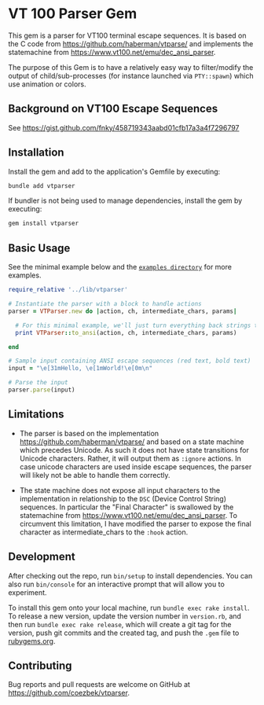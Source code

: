 # VT 100 Parser Gem

This gem is a parser for VT100 terminal escape sequences. It is based on the C code from https://github.com/haberman/vtparse/ and implements the statemachine from https://www.vt100.net/emu/dec_ansi_parser.

The purpose of this Gem is to have a relatively easy way to filter/modify the output of child/sub-processes (for instance launched via `PTY::spawn`) which use animation or colors. 

## Background on VT100 Escape Sequences

See https://gist.github.com/fnky/458719343aabd01cfb17a3a4f7296797

## Installation

Install the gem and add to the application's Gemfile by executing:

```bash
bundle add vtparser
```

If bundler is not being used to manage dependencies, install the gem by executing:

```bash
gem install vtparser
```

## Basic Usage

See the minimal example below and the [`examples directory`](https://github.com/coezbek/vtparser/tree/main/examples) for more examples.

```ruby
require_relative '../lib/vtparser'

# Instantiate the parser with a block to handle actions
parser = VTParser.new do |action, ch, intermediate_chars, params|

  # For this minimal example, we'll just turn everything back strings to print
  print VTParser::to_ansi(action, ch, intermediate_chars, params)

end

# Sample input containing ANSI escape sequences (red text, bold text)
input = "\e[31mHello, \e[1mWorld!\e[0m\n"

# Parse the input
parser.parse(input)
```

## Limitations

- The parser is based on the implementation https://github.com/haberman/vtparse/ and based on a state machine which precedes Unicode. As such it does not have state transitions for Unicode characters. Rather, it will output them as `:ignore` actions. In case unicode characters are used inside escape sequences, the parser will likely not be able to handle them correctly.

- The state machine does not expose all input characters to the implementation in relationship to the `DSC` (Device Control String) sequences. In particular the "Final Character" is swallowed by the statemachine from https://www.vt100.net/emu/dec_ansi_parser. To circumvent this limitation, I have modified the parser to expose the final character as intermediate_chars to the `:hook` action.

## Development

After checking out the repo, run `bin/setup` to install dependencies. You can also run `bin/console` for an interactive prompt that will allow you to experiment.

To install this gem onto your local machine, run `bundle exec rake install`. To release a new version, update the version number in `version.rb`, and then run `bundle exec rake release`, which will create a git tag for the version, push git commits and the created tag, and push the `.gem` file to [rubygems.org](https://rubygems.org).

## Contributing

Bug reports and pull requests are welcome on GitHub at https://github.com/coezbek/vtparser.
